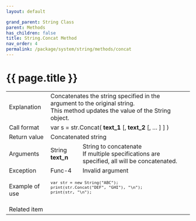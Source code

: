 ```yaml
---
layout: default

grand_parent: String Class
parent: Methods
has_children: false
title: String.Concat Method
nav_order: 4
permalink: /package/system/string/methods/concat
---
```

# {{ page.title }}

<table>
  <tr>
    <td>Explanation</td>
    <td colspan="2">Concatenates the string specified in the argument to the original string.<br>This method updates the value of the String object.</td>
  </tr>
  <tr>
    <td>Call format</td>
    <td colspan="2">var s = str.Concat( <b>text_1</b> [, <b>text_2</b> [, … ] ] )</td>
  </tr>
  <tr>
    <td>Return value</td>
    <td colspan="2">Concatenated string</td>
  </tr>  
  <tr>
    <td>Arguments</td>
    <td>String <b>text_n</b></td>
    <td>String to concatenate<br>If multiple specifications are specified, all will be concatenated.</td>
  </tr>
  <tr>
    <td>Exception</td>
    <td>Func-4</td>
    <td>Invalid argument</td>
  </tr>
  <tr>
    <td>Example of use</td>
    <td colspan="2"><code><pre>
var str = new String("ABC");
print(str.Concat("DEF", "GHI"), "\n");
print(str, "\n");
    </pre></code></td>
  </tr>
  <tr>
    <td>Related item</td>
    <td colspan="2"></td>
  </tr>
</table>